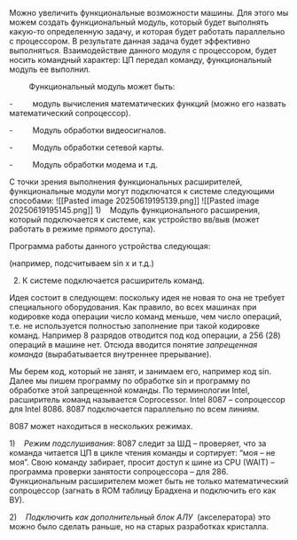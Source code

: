 Можно увеличить функциональные возможности машины. Для этого мы можем создать функциональный модуль, который будет выполнять какую-то определенную задачу, и которая будет работать параллельно с процессором. В результате данная задача будет эффективно выполняться. Взаимодействие данного модуля с процессором, будет носить командный характер: ЦП передал команду, функциональный модуль ее выполнил.

         Функциональный модуль может быть:

-         модуль вычисления математических функций (можно его назвать математический сопроцессор).

-         Модуль обработки видеосигналов.

-         Модуль обработки сетевой карты.

-         Модуль обработки модема и т.д.

С точки зрения выполнения функциональных расширителей, функциональные модули могут подключатся к системе следующими способами:
![[Pasted image 20250619195139.png]]
![[Pasted image 20250619195145.png]]
1)    Модуль функционального расширения, который подключается к системе, как устройство вв/выв (может работать в режиме прямого доступа).

Программа работы данного устройства следующая:

(например, подсчитываем sin x и т.д.)

2) К системе подключается расширитель команд.

Идея состоит в следующем: поскольку идея не новая то она не требует специального оборудования. Как правило, во всех машинах при кодировке кода операции число команд меньше, чем число операций, т.е. не используется полностью заполнение при такой кодировке команд. Например 8 разрядов отводится под код операции, а 256 (28) операций в машине нет. Отсюда вводится понятие _запрещенная команда_ (вырабатывается внутреннее прерывание).

Мы берем код, который не занят, и занимаем его, например код sin. Далее мы пишем программу по обработке sin и программу по обработке этой запрещенной команды. По терминологии Intel, расширитель команд называется Coprocessor. Intel 8087 – сопроцессор для Intel 8086. 8087 подключается параллельно по всем линиям.

8087 может находиться в нескольких режимах.

1)    _Режим подслушивания_: 8087 следит за ШД – проверяет, что за команда читается ЦП в цикле чтения команды и сортирует: “моя – не моя”. Свою команду забирает, просит доступ к шине из CPU (WAIT) – программа проверки занятости сопроцессора – для 286. Функциональным расширителем может быть не только математический сопроцессор (загнать в ROM таблицу Брадхена и подключить его как ВУ).

2)    _Подключить как дополнительный блок АЛУ_  (акселератора) это можно было сделать раньше, но на старых разработках кристалла.